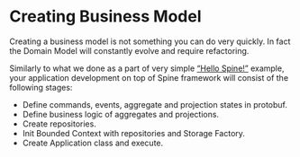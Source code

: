 # Creating Business Model

Creating a business model is not something you can do very quickly.  In fact the Domain Model will constantly evolve and require refactoring. 

Similarly to what we done as a part of very simple [“Hello Spine!”](/getting-started/index.md) example, your application development on top of Spine framework will consist of the following stages:
* Define commands, events, aggregate and projection states in protobuf.
* Define business logic of aggregates and projections.
* Create repositories.
* Init Bounded Context with repositories and Storage Factory.
* Create Application class and execute.